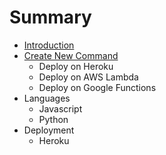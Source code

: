 # Summary

* [Introduction](README.md)
* [Create New Command](chapter1.md)
   * Deploy on Heroku
   * Deploy on AWS Lambda
   * Deploy on Google Functions
* Languages
   * Javascript
   * Python
* Deployment
   * Heroku

